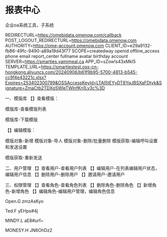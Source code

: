 # 报表中心

企业oa系统工具，子系统

REDIRECTURL=https://omebidata.omenow.com/callback
POST_LOGOUT_REDIRECTURL=https://omebidata.omenow.com
AUTHORITY=https://ome-account.omenow.com
CLIENT_ID=e29a9132-fb86-49fc-9490-a89a19d43f77
SCOPE=createdway openid offline_access phone email report_center fullname avatar birthday account
SERVER=https://smarties.yamimeal.ca
APP_ID=sZow!s43xMkl5
TEMPLATE_URL=https://smartiestest.oss-cn-hongkong.aliyuncs.com/20240906/b61f9b95-5700-4813-b545-cc9f4e43221c.xlsx?Expires=253402300799&OSSAccessKeyId=LTAI5tEYyDT8YqJBSXaFDtyk&Signature=ZmaCtb2TDXgSWleTWInfKn1Ly3c%3D

一、模版库
【】查看模版：

模版库-查看模版列表

模版库-下载模版



【】编辑模版：

模版对象-新增
模版对象-导人
模版对象-删除/批量删除
模版获取-编辑呼叫设置和发送设置

模版获取-重新发送



二、用户管理
【】查看用户-查看用户列表
【】编辑用户-在列表编辑用户状态，编辑用户信息
【】删除用户-删除用户
【】邀请用户-邀请用户

三、权限管理
【】查看角色-查看角色列表
【】删除角色-删除角色
【】新增角色-新增角色
【】编辑角色-编辑用户管理，编辑角色信息



Open.G zmzAsKyo

Ted.F yEHps#4j

MINDY.L aE8#urf~

MONESY.H JN6OhDz2
